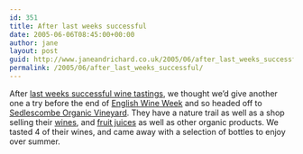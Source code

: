 ```yaml
---
id: 351
title: After last weeks successful
date: 2005-06-06T08:45:00+00:00
author: jane
layout: post
guid: http://www.janeandrichard.co.uk/2005/06/after_last_weeks_successful
permalink: /2005/06/after_last_weeks_successful/
---
```

After [last weeks successful wine tastings](http://www.janeandrichard.co.uk/2005/05/to_celebrate_english_wine), we thought we&#8217;d give another one a try before the end of [English Wine Week](http://www.english-wine-week.com/) and so headed off to [Sedlescombe Organic Vineyard](http://www.englishorganicwine.co.uk/). They have a nature trail as well as a shop selling their [wines](https://www.proteusweb.com/engorg/acatalog/Wines.html), and [fruit juices](https://www.proteusweb.com/engorg/acatalog/English_Organic_Fruit_Juices.html) as well as other organic products. We tasted 4 of their wines, and came away with a selection of bottles to enjoy over summer.